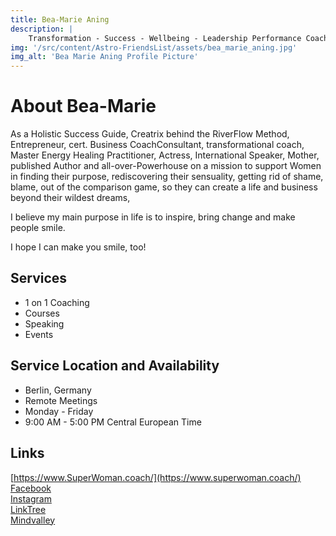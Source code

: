 ```yaml
---
title: Bea-Marie Aning
description: |
    Transformation - Success - Wellbeing - Leadership Performance Coaching
img: '/src/content/Astro-FriendsList/assets/bea_marie_aning.jpg'
img_alt: 'Bea Marie Aning Profile Picture'
---
```


# About Bea-Marie
As a Holistic Success Guide, Creatrix behind the RiverFlow Method,  Entrepreneur, cert. Business CoachConsultant, transformational coach, Master Energy Healing Practitioner, Actress,  International Speaker, Mother, published Author and all-over-Powerhouse on a mission to support Women in finding their purpose, rediscovering their sensuality, getting rid of shame, blame, out of the comparison game, so they can create a life and business beyond their wildest dreams,

I believe my main purpose in life is to inspire, bring change and make people smile.

I hope I can make you smile, too!

## Services
* 1 on 1 Coaching
* Courses
* Speaking
* Events

## Service Location and Availability
* Berlin, Germany
* Remote Meetings
* Monday - Friday
* 9:00 AM - 5:00 PM Central European Time

## Links
[https://www.SuperWoman.coach/](https://www.superwoman.coach/)  
[Facebook](https://www.facebook.com/beamarie.aning)  
[Instagram](https://www.instagram.com/moving_river/)  
[LinkTree](https://linktr.ee/moving_river)  
[Mindvalley](https://coaching.mindvalley.com/coach/1058)  
